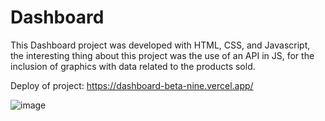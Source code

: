 # Dashboard
This Dashboard project was developed with HTML, CSS, and Javascript, the interesting thing about this project was the use of an API in JS, for the inclusion of graphics with data related to the products sold.

Deploy of project: https://dashboard-beta-nine.vercel.app/

![image](https://user-images.githubusercontent.com/116229734/228381672-3d0f9121-c127-405e-be5b-f85361785b8e.png)

